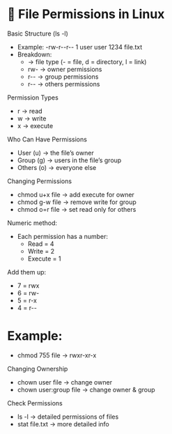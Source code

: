 # 📁 File Permissions in Linux

Basic Structure (ls -l)
 - Example: -rw-r--r-- 1 user user 1234 file.txt
 - Breakdown:
   - → file type (- = file, d = directory, l = link)
   - rw- → owner permissions
   - r-- → group permissions
   - r-- → others permissions
  
     

Permission Types
 - r → read
 - w → write
 - x → execute

Who Can Have Permissions
 - User (u) → the file’s owner
 - Group (g) → users in the file’s group
 - Others (o) → everyone else

Changing Permissions 
 - chmod u+x file → add execute for owner
 - chmod g-w file → remove write for group
 - chmod o=r file → set read only for others

 Numeric method:
  - Each permission has a number:
    - Read = 4
    - Write = 2
    - Execute = 1

 Add them up:
  - 7 = rwx
  - 6 = rw-
  - 5 = r-x
  - 4 = r--

# Example:
 - chmod 755 file → rwxr-xr-x

Changing Ownership 
 - chown user file → change owner
 - chown user:group file → change owner & group

Check Permissions
 - ls -l → detailed permissions of files
 - stat file.txt → more detailed info
